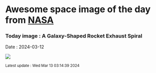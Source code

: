 
# Awesome space image of the day from [NASA](https://api.nasa.gov/)

### Today image : A Galaxy-Shaped Rocket Exhaust Spiral
Date : 2024-03-12

![](https://apod.nasa.gov/apod/image/2403/RocketSpiral_Yang_960.jpg)

<small>Latest update : Wed Mar 13 03:14:39 2024</small>
        